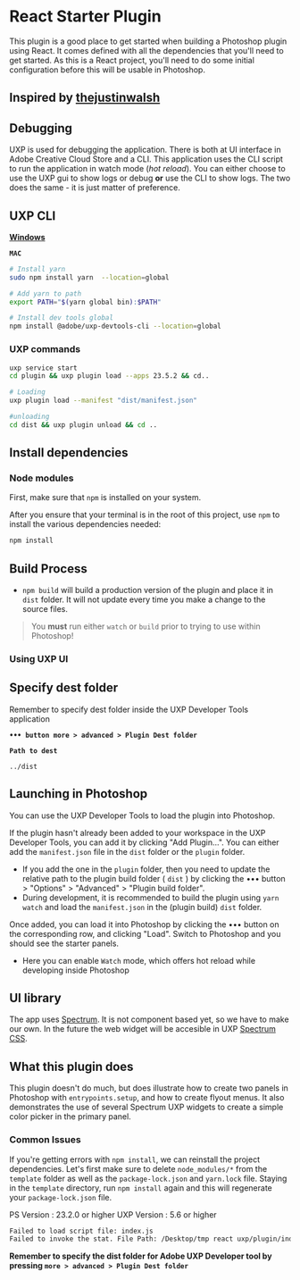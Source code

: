 # React Starter Plugin

This plugin is a good place to get started when building a Photoshop plugin using React. It comes defined with all the dependencies that you'll need to get started. As this is a React project, you'll need to do some initial configuration before this will be usable in Photoshop.

## Inspired by [thejustinwalsh](https://github.com/thejustinwalsh/react-uxp-spectrum)


## Debugging

UXP is used for debugging the application. There is both at UI interface in Adobe Creative Cloud Store and a CLI. This application uses the CLI script to run the application in watch mode (*hot reload*). You can either choose to use the UXP gui to show logs or debug **or** use the CLI to show logs. The two does the same - it is just matter of preference.

## UXP CLI

**[Windows](https://github.com/adobe-uxp/devtools-cli/blob/main/packages/uxp-devtools-cli/README.md#getting-started)**

**``MAC``**

```bash
# Install yarn
sudo npm install yarn  --location=global

# Add yarn to path
export PATH="$(yarn global bin):$PATH"

# Install dev tools global
npm install @adobe/uxp-devtools-cli --location=global
```

### UXP commands

```bash
uxp service start
cd plugin && uxp plugin load --apps 23.5.2 && cd..

# Loading
uxp plugin load --manifest "dist/manifest.json"

#unloading
cd dist && uxp plugin unload && cd ..
```

## Install dependencies

### Node modules

First, make sure that `npm` is installed on your system.

After you ensure that your terminal is in the root of this project, use `npm` to install the various dependencies needed:

```bash
npm install
```

## Build Process

* `npm build` will build a production version of the plugin and place it in `dist` folder. It will not update every time you make a change to the source files.

> You **must** run either `watch` or `build` prior to trying to use within Photoshop!

### Using UXP UI

## Specify dest folder

Remember to specify dest folder inside the UXP Developer Tools application

**```••• button more > advanced > Plugin Dest folder```**

**```Path to dest```**

```text
../dist
```

## Launching in Photoshop

You can use the UXP Developer Tools to load the plugin into Photoshop.

If the plugin hasn't already been added to your workspace in the UXP Developer Tools, you can add it by clicking "Add Plugin...". You can either add the `manifest.json` file in the `dist` folder or the `plugin` folder.
* If you add the one in the `plugin` folder, then you need to update the relative path to the plugin build folder ( `dist` ) by clicking the ••• button > "Options" > "Advanced" > "Plugin build folder".
* During development, it is recommended to build the plugin using `yarn watch` and load the `manifest.json` in the (plugin build) `dist` folder. 

Once added, you can load it into Photoshop by clicking the ••• button on the corresponding row, and clicking "Load". Switch to Photoshop and you should see the starter panels.

- Here you can enable ```Watch``` mode, which offers hot reload while developing inside Photoshop

## UI library

The app uses [Spectrum](https://developer.adobe.com/xd/uxp/uxp/reference-spectrum/User%20Interface/sp-action-button/). It is not component based yet, so we have to make our own. In the future the web widget will be accesible in UXP [Spectrum CSS](https://react-spectrum.adobe.com/react-spectrum/index.html).

## What this plugin does

This plugin doesn't do much, but does illustrate how to create two panels in Photoshop with `entrypoints.setup`, and how to create flyout menus. It also demonstrates the use of several Spectrum UXP widgets to create a simple color picker in the primary panel.

### Common Issues

If you're getting errors with `npm install`, we can reinstall the project dependencies. Let's first make sure to delete `node_modules/*` from the `template` folder as well as the `package-lock.json` and `yarn.lock` file. Staying in the `template` directory, run `npm install` again and this will regenerate your `package-lock.json` file. 

PS Version : 23.2.0 or higher
UXP Version : 5.6 or higher

```bash
Failed to load script file: index.js
Failed to invoke the stat. File Path: /Desktop/tmp react uxp/plugin/index.js
```

**Remember to specify the dist folder for Adobe UXP Developer tool by pressing ```more > advanced > Plugin Dest folder```**
